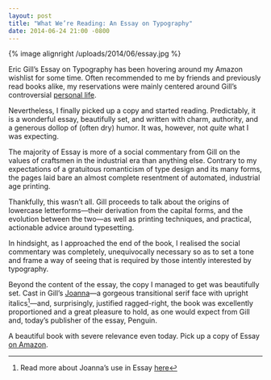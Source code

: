 ```yaml
---
layout: post
title: "What We’re Reading: An Essay on Typography"
date: 2014-06-24 21:00 -0800
---
```


{% image alignright /uploads/2014/06/essay.jpg %}

Eric Gill’s <span class="caps">Essay on Typography</span> has been hovering around my Amazon wishlist for some time. Often recommended to me by friends and previously read books alike, my reservations were mainly centered around Gill’s controversial [personal life](http://en.wikipedia.org/wiki/Eric_Gill#Personal_life).

Nevertheless, I finally picked up a copy and started reading. Predictably, it is a wonderful essay, beautifully set, and written with charm, authority, and a generous dollop of (often dry) humor. It was, however, not *quite* what I was expecting.

The majority of <span class="caps">Essay</span> is more of a social commentary from Gill on the values of craftsmen in the industrial era than anything else. Contrary to my expectations of a gratuitous romanticism of type design and its many forms, the pages laid bare an almost complete resentment of automated, industrial age printing.

Thankfully, this wasn’t all. Gill proceeds to talk about the origins of lowercase letterforms—their derivation from the capital forms, and the evolution between the two—as well as printing techniques, and practical, actionable advice around typesetting.

In hindsight, as I approached the end of the book, I realised the social commentary was completely, unequivocally necessary so as to set a tone and frame a way of seeing that is required by those intently interested by typography.

Beyond the content of the essay, the copy I managed to get was beautifully set. Cast in Gill’s [Joanna](http://en.wikipedia.org/wiki/Joanna_(typeface))—a gorgeous transitional serif face with upright italics[^ess1]—and, surprisingly, justified ragged-right, the book was excellently proportioned and a great pleasure to hold, as one would expect from Gill and, today’s publisher of the essay, Penguin.

A beautiful book with severe relevance even today. Pick up a copy of <span class="caps">Essay</span> [on Amazon](http://www.amazon.com/gp/product/B00G0ICUD6/ref=as_li_tl?ie=UTF8&camp=1789&creative=390957&creativeASIN=B00G0ICUD6&linkCode=as2&tag=raggwrit-20&linkId=XMMBQDGSK73DCY5Q).

[^ess1]: Read more about Joanna’s use in <span class="caps">Essay</span> [here](http://www.eyemagazine.com/feature/article/visions-of-joanna)
